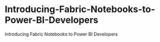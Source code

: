 # Introducing-Fabric-Notebooks-to-Power-BI-Developers
Introducing Fabric Notebooks to Power BI Developers
